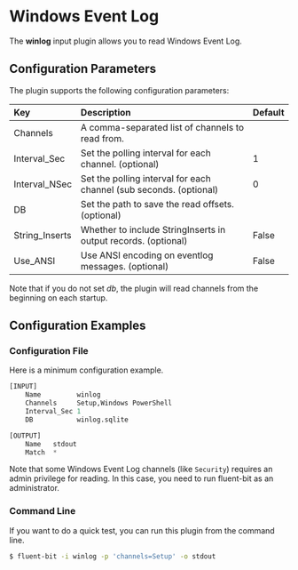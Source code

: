 # Windows Event Log

The **winlog** input plugin allows you to read Windows Event Log.

## Configuration Parameters <a id="config"></a>

The plugin supports the following configuration parameters:

| Key | Description | Default |
| :--- | :--- | :--- |
| Channels | A comma-separated list of channels to read from. |  |
| Interval\_Sec | Set the polling interval for each channel. \(optional\) | 1 |
| Interval\_NSec | Set the polling interval for each channel (sub seconds. \(optional\) | 0 |
| DB | Set the path to save the read offsets. \(optional\) |  |
| String\_Inserts | Whether to include StringInserts in output records. \(optional\) | False  |
| Use\_ANSI | Use ANSI encoding on eventlog messages. \(optional\) | False  |

Note that if you do not set _db_, the plugin will read channels from the beginning on each startup.

## Configuration Examples <a id="config_example"></a>

### Configuration File

Here is a minimum configuration example.

```python
[INPUT]
    Name         winlog
    Channels     Setup,Windows PowerShell
    Interval_Sec 1
    DB           winlog.sqlite

[OUTPUT]
    Name   stdout
    Match  *
```

Note that some Windows Event Log channels \(like `Security`\) requires an admin privilege for reading. In this case, you need to run fluent-bit as an administrator.

### Command Line

If you want to do a quick test, you can run this plugin from the command line.

```bash
$ fluent-bit -i winlog -p 'channels=Setup' -o stdout
```

